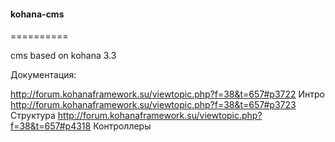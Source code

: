#### kohana-cms
==========

cms based on kohana 3.3

Документация: 

http://forum.kohanaframework.su/viewtopic.php?f=38&t=657#p3722 Интро
http://forum.kohanaframework.su/viewtopic.php?f=38&t=657#p3723 Структура
http://forum.kohanaframework.su/viewtopic.php?f=38&t=657#p4318 Контроллеры
